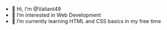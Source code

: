 - 👋 Hi, I’m @Valiant49
- 👀 I’m interested in Web Development
- 🌱 I’m currently learning HTML and CSS basics in my free time

<!---
Valiant49/Valiant49 is a ✨ special ✨ repository because its `README.md` (this file) appears on your GitHub profile.
You can click the Preview link to take a look at your changes.
--->
